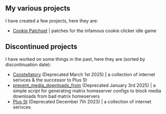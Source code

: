 ## My various projects

I have created a few projects, here they are:

- [<i class="fa-solid fa-cookie-bite"></i> Cookie Patchset](https://codeberg.org/itzzen/cookie-patchset) | patches for the infamous cookie clicker idle game

## Discontinued projects

I have worked on some things in the past, here they are (sorted by discontinuation date):

- [<i class="fa-solid fa-globe"></i> Constellatory](https://constellatory.net) (Deprecated March 1st 2025) | a collection of internet serivces & the successor to Plus St
- [<i class="fa-solid fa-scroll"></i> prevent_media_downloads_from](https://codeberg.org/itzzen/prevent_media_downloads_from) (Deprecated January 3rd 2025) | a simple script for generating matrix homeserver configs to block media downloads from bad matrix homeservers
- [<i class="fa-solid fa-globe"></i> Plus St](https://plus.st) (Deprecated December 7th 2023) | a collection of internet serivces
